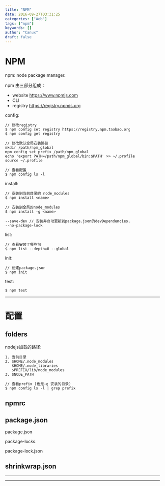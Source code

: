 ```yaml
---
title: "NPM"
date: 2016-09-27T03:31:25
categories: ["Web"]
tags: ["npm"]
keywords: []
author: "Canux"
draft: false
---
```


# NPM

npm: node package manager.

npm 由三部分组成：
* website <https://www.npmjs.com>
* CLI
* registry <https://registry.npmjs.org>

config:

    // 修改registry
    $ npm config set registry https://registry.npm.taobao.org
    $ npm config get registry

    // 修改默认全局安装路径
    mkdir /path/npm_global
    npm config set prefix /path/npm_global
    echo 'export PATH=/path/npm_global/bin:$PATH' >> ~/.profile
    source ~/.profile
    
    // 查看配置
    $ npm config ls -l
    
install:

    // 安装到当前目录的 node_modules
    $ npm install <name>
    
    // 安装到全局的node_modules
    $ npm install -g <name>
    
    --save-dev // 安装并自动更新到package.json的devDependencies.
    --no-package-lock

list:

    // 查看安装了哪些包
    $ npm list --depth=0 --global
    
init:

    // 创建package.json
    $ npm init
    
test:

    $ npm test

***

# 配置

## folders

nodejs加载的路径:

    1. 当前目录
    2. $HOME/.node_modules
       $HOME/.node_libraries
       $PREFIX/lib/node_modules
    3. $NODE_PATH

    // 查看prefix (也是-g 安装的目录)
    $ npm config ls -l | grep prefix
    
## npmrc

## package.json

package.json

package-locks

package-lock.json

## shrinkwrap.json
    
***


***


